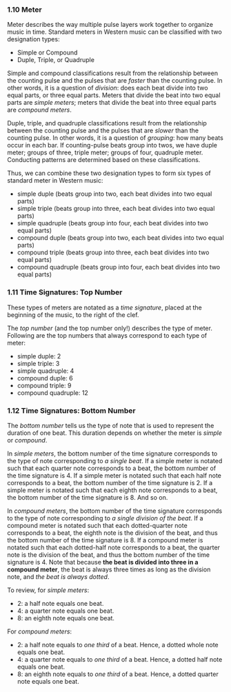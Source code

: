 
### 1.10 Meter

Meter describes the way multiple pulse layers work together to organize music in time. Standard meters in Western music can be classified with two designation types:
* Simple or Compound
* Duple, Triple, or Quadruple

Simple and compound classifications result from the relationship between the counting pulse and the pulses that are *faster* than the counting pulse. In other words, it is a question of *division*: does each beat divide into two equal parts, or three equal parts. Meters that divide the beat into two equal parts are *simple meters*; meters that divide the beat into three equal parts are *compound meters*. 

Duple, triple, and quadruple classifications result from the relationship between the counting pulse and the pulses that are *slower* than the counting pulse. In other words, it is a question of *grouping*: how many beats occur in each bar. If counting-pulse beats group into twos, we have duple meter; groups of three, triple meter; groups of four, quadruple meter. Conducting patterns are determined based on these classifications. 

Thus, we can combine these two designation types to form six types of standard meter in Western music:

- simple duple (beats group into two, each beat divides into two equal parts)
- simple triple (beats group into three, each beat divides into two equal parts)
- simple quadruple (beats group into four, each beat divides into two equal parts)
- compound duple (beats group into two, each beat divides into two equal parts)
- compound triple (beats group into three, each beat divides into two equal parts)
- compound quadruple (beats group into four, each beat divides into two equal parts)


### 1.11 Time Signatures: Top Number

These types of meters are notated as a *time signature*, placed at the beginning of the music, to the right of the clef.

The *top number* (and the top number only!) describes the type of meter. Following are the top numbers that always correspond to each type of meter:

- simple duple: 2
- simple triple: 3
- simple quadruple: 4
- compound duple: 6
- compound triple: 9
- compound quadruple: 12


### 1.12 Time Signatures: Bottom Number

The *bottom number* tells us the type of note that is used to represent the duration of one beat. This duration depends on whether the meter is *simple* or *compound*.

In *simple meters*, the bottom number of the time signature corresponds to the type of note corresponding to *a single beat*. If a simple meter is notated such that each quarter note corresponds to a beat, the bottom number of the time signature is 4. If a simple meter is notated such that each half note corresponds to a beat, the bottom number of the time signature is 2. If a simple meter is notated such that each eighth note corresponds to a beat, the bottom number of the time signature is 8. And so on. 

In *compound meters*, the bottom number of the time signature corresponds to the type of note corresponding to *a single division of the beat*. If a compound meter is notated such that each dotted-quarter note corresponds to a beat, the eighth note is the division of the beat, and thus the bottom number of the time signature is 8. If a compound meter is notated such that each dotted-half note corresponds to a beat, the quarter note is the division of the beat, and thus the bottom number of the time signature is 4. Note that because **the beat is divided into three in a compound meter**, the beat is always three times as long as the division note, and *the beat is always dotted*.

To review, for *simple meters*:
- 2: a half note equals one beat.
- 4: a quarter note equals one beat.
- 8: an eighth note equals one beat.

For *compound meters*:
- 2: a half note equals to *one third* of a beat. Hence, a dotted whole note equals one beat.
- 4: a quarter note equals to *one third* of a beat. Hence, a dotted half note equals one beat.
- 8: an eighth note equals to *one third* of a beat. Hence, a dotted quarter note equals one beat.

